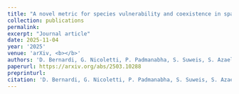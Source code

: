 ```yaml
---
title: "A novel metric for species vulnerability and coexistence in spatially-extended ecosystems"
collection: publications
permalink:
excerpt: "Journal article"
date: 2025-11-04
year: '2025'
venue: 'arXiv, <b></b>'
authors: 'D. Bernardi, G. Nicoletti, P. Padmanabha, S. Suweis, S. Azaele, A. Rinaldo and A. Maritan'
paperurl: https://arxiv.org/abs/2503.10288
preprinturl: 
citation: 'D. Bernardi, G. Nicoletti, P. Padmanabha, S. Suweis, S. Azaele, A. Rinaldo and A. Maritan (2025) A novel metric for species vulnerability and coexistence in spatially-extended ecosystems. <i></i>'
---
```

